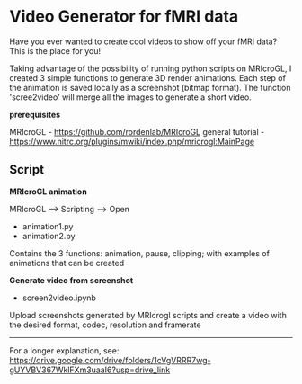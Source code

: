 # Video Generator for fMRI data #

Have you ever wanted to create cool videos to show off your fMRI data? This is the place for you!

Taking advantage of the possibility of running python scripts on MRIcroGL, I created 3 simple functions to generate 3D render animations. Each step of the animation is saved locally as a screenshot (bitmap format). The function 'scree2video' will merge all the images to generate a short video.


**prerequisites**

MRIcroGL - https://github.com/rordenlab/MRIcroGL
general tutorial - https://www.nitrc.org/plugins/mwiki/index.php/mricrogl:MainPage


## Script ##

**MRIcroGL animation**

MRIcroGL --> Scripting --> Open

- animation1.py
- animation2.py
  
Contains the 3 functions: animation, pause, clipping; with examples of animations that can be created

**Generate video from screenshot**
- screen2video.ipynb
  
Upload screenshots generated by MRIcrogl scripts and create a video with the desired format, codec, resolution and framerate


__________________________________
For a longer explanation, see:
https://drive.google.com/drive/folders/1cVgVRRR7wg-gUYVBV367WklFXm3uaaI6?usp=drive_link
